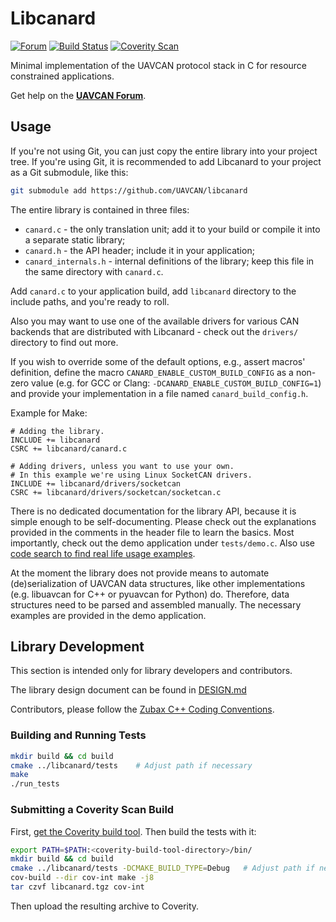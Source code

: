 # Libcanard
[![Forum](https://img.shields.io/discourse/https/forum.uavcan.org/users.svg)](https://forum.uavcan.org)
[![Build Status](https://travis-ci.org/UAVCAN/libcanard.svg?branch=master)](https://travis-ci.org/UAVCAN/libcanard)
[![Coverity Scan](https://scan.coverity.com/projects/uavcan-libcanard/badge.svg)](https://scan.coverity.com/projects/uavcan-libcanard)

Minimal implementation of the UAVCAN protocol stack in C for resource constrained applications.

Get help on the **[UAVCAN Forum](https://forum.uavcan.org)**.

## Usage

If you're not using Git, you can just copy the entire library into your project tree.
If you're using Git, it is recommended to add Libcanard to your project as a Git submodule,
like this:

```bash
git submodule add https://github.com/UAVCAN/libcanard
```

The entire library is contained in three files:

- `canard.c` - the only translation unit; add it to your build or compile it into a separate static library;
- `canard.h` - the API header; include it in your application;
- `canard_internals.h` - internal definitions of the library;
keep this file in the same directory with `canard.c`.

Add `canard.c` to your application build, add `libcanard` directory to the include paths,
and you're ready to roll.

Also you may want to use one of the available drivers for various CAN backends
that are distributed with Libcanard - check out the `drivers/` directory to find out more.

If you wish to override some of the default options, e.g., assert macros' definition,
define the macro `CANARD_ENABLE_CUSTOM_BUILD_CONFIG` as a non-zero value
(e.g. for GCC or Clang: `-DCANARD_ENABLE_CUSTOM_BUILD_CONFIG=1`)
and provide your implementation in a file named `canard_build_config.h`.

Example for Make:

```make
# Adding the library.
INCLUDE += libcanard
CSRC += libcanard/canard.c

# Adding drivers, unless you want to use your own.
# In this example we're using Linux SocketCAN drivers.
INCLUDE += libcanard/drivers/socketcan
CSRC += libcanard/drivers/socketcan/socketcan.c
```

There is no dedicated documentation for the library API, because it is simple enough to be self-documenting.
Please check out the explanations provided in the comments in the header file to learn the basics.
Most importantly, check out the demo application under `tests/demo.c`.
Also use [code search to find real life usage examples](https://github.com/search?q=libcanard&type=Code&utf8=%E2%9C%93).

At the moment the library does not provide means to automate (de)serialization of UAVCAN data structures,
like other implementations (e.g. libuavcan for C++ or pyuavcan for Python) do.
Therefore, data structures need to be parsed and assembled manually.
The necessary examples are provided in the demo application.

## Library Development

This section is intended only for library developers and contributors.

The library design document can be found in [DESIGN.md](DESIGN.md)

Contributors, please follow the [Zubax C++ Coding Conventions](https://kb.zubax.com/x/84Ah).

### Building and Running Tests

```bash
mkdir build && cd build
cmake ../libcanard/tests    # Adjust path if necessary
make
./run_tests
```

### Submitting a Coverity Scan Build

First, [get the Coverity build tool](https://scan.coverity.com/download?tab=cxx).
Then build the tests with it:

```bash
export PATH=$PATH:<coverity-build-tool-directory>/bin/
mkdir build && cd build
cmake ../libcanard/tests -DCMAKE_BUILD_TYPE=Debug   # Adjust path if necessary
cov-build --dir cov-int make -j8
tar czvf libcanard.tgz cov-int
```

Then upload the resulting archive to Coverity.
